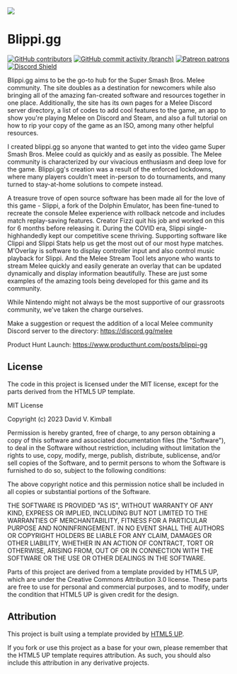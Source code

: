 <img src="https://raw.githubusercontent.com/davidvkimball/blippi/master/images/Profile.gif">

# Blippi.gg
[![GitHub contributors](https://img.shields.io/github/contributors/davidvkimball/blippi)](https://github.com/davidvkimball)
[![GitHub commit activity (branch)](https://img.shields.io/github/commit-activity/y/davidvkimball/blippi/master)](https://github.com/davidvkimball/blippi/commits/master)
[![Patreon patrons](https://img.shields.io/badge/dynamic/json?color=%23e85b46&label=Patreon&query=data.attributes.patron_count&suffix=%20patrons&url=https%3A%2F%2Fwww.patreon.com%2Fapi%2Fcampaigns%2F154730)](https://patreon.com/davidvkimball)
[![Discord Shield](https://discordapp.com/api/guilds/145784406706094080/widget.png?style=shield)](https://discord.gg/melee)

Blippi.gg aims to be the go-to hub for the Super Smash Bros. Melee community. The site doubles as a destination for newcomers while also bringing all of the amazing fan-created software and resources together in one place. Additionally, the site has its own pages for a Melee Discord server directory, a list of codes to add cool features to the game, an app to show you're playing Melee on Discord and Steam, and also a full tutorial on how to rip your copy of the game as an ISO, among many other helpful resources. 

I created blippi.gg so anyone that wanted to get into the video game Super Smash Bros. Melee could as quickly and as easily as possible. The Melee community is characterized by our vivacious enthusiasm and deep love for the game. Blippi.gg's creation was a result of the enforced lockdowns, where many players couldn't meet in-person to do tournaments, and many turned to stay-at-home solutions to compete instead. 

A treasure trove of open source software has been made all for the love of this game - Slippi, a fork of the Dolphin Emulator, has been fine-tuned to recreate the console Melee experience with rollback netcode and includes match replay-saving features. Creator Fizzi quit his job and worked on this for 6 months before releasing it. During the COVID era, Slippi single-highhandedly kept our competitive scene thriving. Supporting software like Clippi and Slippi Stats help us get the most out of our most hype matches. M'Overlay is software to display controller input and also control music playback for Slippi. And the Melee Stream Tool lets anyone who wants to stream Melee quickly and easily generate an overlay that can be updated dynamically and display information beautifully. These are just some examples of the amazing tools being developed for this game and its community.

While Nintendo might not always be the most supportive of our grassroots community, we've taken the charge ourselves. 

Make a suggestion or request the addition of a local Melee community Discord server to the directory: https://discord.gg/melee

Product Hunt Launch: https://www.producthunt.com/posts/blippi-gg

## License

The code in this project is licensed under the MIT license, except for the parts derived from the HTML5 UP template. 

MIT License

Copyright (c) 2023 David V. Kimball

Permission is hereby granted, free of charge, to any person obtaining a copy
of this software and associated documentation files (the "Software"), to deal
in the Software without restriction, including without limitation the rights
to use, copy, modify, merge, publish, distribute, sublicense, and/or sell
copies of the Software, and to permit persons to whom the Software is
furnished to do so, subject to the following conditions:

The above copyright notice and this permission notice shall be included in all
copies or substantial portions of the Software.

THE SOFTWARE IS PROVIDED "AS IS", WITHOUT WARRANTY OF ANY KIND, EXPRESS OR
IMPLIED, INCLUDING BUT NOT LIMITED TO THE WARRANTIES OF MERCHANTABILITY,
FITNESS FOR A PARTICULAR PURPOSE AND NONINFRINGEMENT. IN NO EVENT SHALL THE
AUTHORS OR COPYRIGHT HOLDERS BE LIABLE FOR ANY CLAIM, DAMAGES OR OTHER
LIABILITY, WHETHER IN AN ACTION OF CONTRACT, TORT OR OTHERWISE, ARISING FROM,
OUT OF OR IN CONNECTION WITH THE SOFTWARE OR THE USE OR OTHER DEALINGS IN THE
SOFTWARE.

Parts of this project are derived from a template provided by HTML5 UP, which are under the Creative Commons Attribution 3.0 license. These parts are free to use for personal and commercial purposes, and to modify, under the condition that HTML5 UP is given credit for the design.

## Attribution

This project is built using a template provided by [HTML5 UP](https://html5up.net/).

If you fork or use this project as a base for your own, please remember that the HTML5 UP template requires attribution. As such, you should also include this attribution in any derivative projects.
